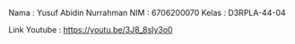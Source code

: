 Nama : Yusuf Abidin Nurrahman
NIM : 6706200070
Kelas : D3RPLA-44-04

Link Youtube : https://youtu.be/3J8_8sIy3o0
